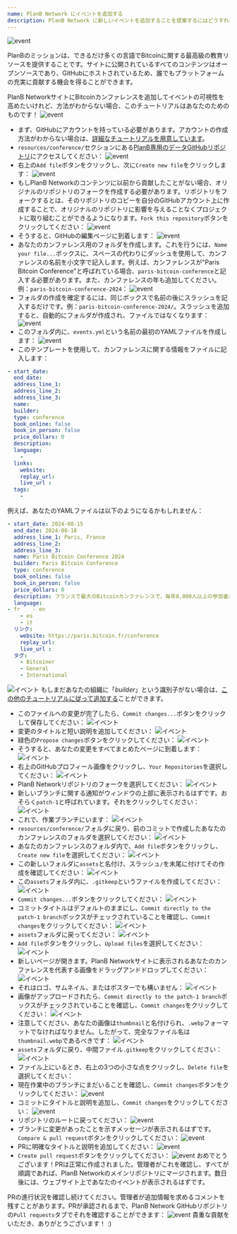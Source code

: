 ```yaml
---
name: PlanB Network にイベントを追加する
description: PlanB Network に新しいイベントを追加することを提案するにはどうすればよいですか?
---
```

![event](assets/cover.webp)

PlanBのミッションは、できるだけ多くの言語でBitcoinに関する最高級の教育リソースを提供することです。サイトに公開されているすべてのコンテンツはオープンソースであり、GitHubにホストされているため、誰でもプラットフォームの充実に貢献する機会を得ることができます。

PlanB NetworkサイトにBitcoinカンファレンスを追加してイベントの可視性を高めたいけれど、方法がわからない場合、このチュートリアルはあなたのためのものです！
![event](assets/01.webp)
- まず、GitHubにアカウントを持っている必要があります。アカウントの作成方法がわからない場合は、[詳細なチュートリアルを用意しています](https://planb.network/tutorials/others/create-github-account)。
- `resources/conference/`セクションにある[PlanB専用のデータGitHubリポジトリ](https://github.com/DecouvreBitcoin/sovereign-university-data/tree/dev/resources/conference)にアクセスしてください：
![event](assets/02.webp)
- 右上の`Add file`ボタンをクリックし、次に`Create new file`をクリックします：
![event](assets/03.webp)
- もしPlanB Networkのコンテンツに以前から貢献したことがない場合、オリジナルのリポジトリのフォークを作成する必要があります。リポジトリをフォークするとは、そのリポジトリのコピーを自分のGitHubアカウント上に作成することで、オリジナルのリポジトリに影響を与えることなくプロジェクトに取り組むことができるようになります。`Fork this repository`ボタンをクリックしてください：
![event](assets/04.webp)
- そうすると、GitHubの編集ページに到着します：
![event](assets/05.webp)
- あなたのカンファレンス用のフォルダを作成します。これを行うには、`Name your file...`ボックスに、スペースの代わりにダッシュを使用して、カンファレンスの名前を小文字で記入します。例えば、カンファレンスが"Paris Bitcoin Conference"と呼ばれている場合、`paris-bitcoin-conference`と記入する必要があります。また、カンファレンスの年も追加してください。例：`paris-bitcoin-conference-2024`：
![event](assets/06.webp)
- フォルダの作成を確定するには、同じボックスで名前の後にスラッシュを記入するだけです。例：`paris-bitcoin-conference-2024/`。スラッシュを追加すると、自動的にフォルダが作成され、ファイルではなくなります：
![event](assets/07.webp)
- このフォルダ内に、`events.yml`という名前の最初のYAMLファイルを作成します：
![event](assets/08.webp)
- このテンプレートを使用して、カンファレンスに関する情報をファイルに記入します：

```yaml
- start_date:
  end_date:
  address_line_1:
  address_line_2: 
  address_line_3: 
  name:
  builder:
  type: conference
  book_online: false
  book_in_person: false
  price_dollars: 0
  description:
  language: 
    - 
  links:
    website:
    replay_url:    
    live_url :
  tags: 
    - 
```

例えば、あなたのYAMLファイルは以下のようになるかもしれません：

```yaml
- start_date: 2024-08-15
  end_date: 2024-08-18
  address_line_1: Paris, France
  address_line_2: 
  address_line_3: 
  name: Paris Bitcoin Conference 2024
  builder: Paris Bitcoin Conference
  type: conference
  book_online: false
  book_in_person: false
  price_dollars: 0
  description: フランスで最大のBitcoinカンファレンスで、毎年8,000人以上の参加者がいます！
  language:
- fr    - en
    - es
    - it
  リンク:
    website: https://paris.bitcoin.fr/conference
    replay_url:
    live_url :
  タグ: 
    - Bitcoiner
    - General
    - International
```
![イベント](assets/09.webp)
もしまだあなたの組織に「*builder*」という識別子がない場合は、[この他のチュートリアルに従って追加する](https://planb.network/tutorials/others/add-builder)ことができます。

- このファイルへの変更が完了したら、`Commit changes...`ボタンをクリックして保存してください：
![イベント](assets/10.webp)
- 変更のタイトルと短い説明を追加してください：
![イベント](assets/11.webp)
- 緑色の`Propose changes`ボタンをクリックしてください：
![イベント](assets/12.webp)
- そうすると、あなたの変更をすべてまとめたページに到着します：
![イベント](assets/13.webp)
- 右上のGitHubプロフィール画像をクリックし、`Your Repositories`を選択してください：
![イベント](assets/14.webp)
- PlanB Networkリポジトリのフォークを選択してください：
![イベント](assets/15.webp)
- 新しいブランチに関する通知がウィンドウの上部に表示されるはずです。おそらく`patch-1`と呼ばれています。それをクリックしてください：
![イベント](assets/16.webp)
- これで、作業ブランチにいます：
![イベント](assets/17.webp)
- `resources/conference/`フォルダに戻り、前のコミットで作成したあなたのカンファレンスのフォルダを選択してください：
![イベント](assets/18.webp)
- あなたのカンファレンスのフォルダ内で、`Add file`ボタンをクリックし、`Create new file`を選択してください：
![イベント](assets/19.webp)
- この新しいフォルダに`assets`と名付け、スラッシュ`/`を末尾に付けてその作成を確認してください：
![イベント](assets/20.webp)
- この`assets`フォルダ内に、`.gitkeep`というファイルを作成してください：
![イベント](assets/21.webp)
- `Commit changes...`ボタンをクリックしてください：
![イベント](assets/22.webp)
- コミットタイトルはデフォルトのままにし、`Commit directly to the patch-1 branch`ボックスがチェックされていることを確認し、`Commit changes`をクリックしてください：
![イベント](assets/23.webp)
- `assets`フォルダに戻ってください：
![イベント](assets/24.webp)
- `Add file`ボタンをクリックし、`Upload files`を選択してください： ![イベント](assets/25.webp)
- 新しいページが開きます。PlanB Networkサイトに表示されるあなたのカンファレンスを代表する画像をドラッグアンドドロップしてください：
![イベント](assets/26.webp)
- それはロゴ、サムネイル、またはポスターでも構いません：
![イベント](assets/27.webp)
- 画像がアップロードされたら、`Commit directly to the patch-1 branch`ボックスがチェックされていることを確認し、`Commit changes`をクリックしてください：
![イベント](assets/28.webp)
- 注意してください、あなたの画像は`thumbnail`と名付けられ、`.webp`フォーマットでなければなりません。したがって、完全なファイル名は`thumbnail.webp`であるべきです：
![イベント](assets/29.webp)
- `assets`フォルダに戻り、中間ファイル`.gitkeep`をクリックしてください：
![イベント](assets/30.webp)
- ファイル上にいるとき、右上の3つの小さな点をクリックし、`Delete file`を選択してください：
- 現在作業中のブランチにまだいることを確認し、`Commit changes`ボタンをクリックしてください：
![event](assets/31.webp)
- コミットにタイトルと説明を追加し、`Commit changes`をクリックしてください：
![event](assets/33.webp)
- リポジトリのルートに戻ってください：
![event](assets/34.webp)
- ブランチに変更があったことを示すメッセージが表示されるはずです。`Compare & pull request`ボタンをクリックしてください：
![event](assets/35.webp)
- PRに明確なタイトルと説明を追加してください：
![event](assets/36.webp)
- `Create pull request`ボタンをクリックしてください：
![event](assets/37.webp)
おめでとうございます！PRは正常に作成されました。管理者がこれを確認し、すべてが順調であれば、PlanB Networkのメインリポジトリにマージされます。数日後には、ウェブサイト上であなたのイベントが表示されるはずです。

PRの進行状況を確認し続けてください。管理者が追加情報を求めるコメントを残すことがあります。PRが承認されるまで、PlanB Network GitHubリポジトリの`Pull requests`タブでそれを確認することができます：
![event](assets/38.webp)
貴重な貢献をいただき、ありがとうございます！ :)
